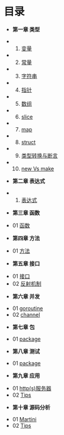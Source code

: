 目录
===
* **第一章 类型**
 - 01. [变量](book/Chapter01/01-variable.md)
 - 02. [常量](book/Chapter01/02-const.md)
 - 03. [字符串](book/Chapter01/03-string.md)
 - 04. [指针](book/Chapter01/04-pointer.md)
 - 05. [数组](book/Chapter01/05-array.md)
 - 06. [slice](book/Chapter01/06-slice.md)
 - 07. [map](book/Chapter01/07-map.md)
 - 08. [struct](book/Chapter01/08-struct.md)
 - 09. [类型转换与断言](book/Chapter01/09-convert.md)
 - 10. [new Vs make](book/Chapter01/10-new-make.md)
* **第二章 表达式**
 - 01. [表达式](book/Chapter02/01-statement.md)
* **第三章 函数**
 - 01 [函数](book/Chapter03/01-function.md)
* **第四章 方法**
 - 01 [方法](book/Chapter04/01-method.md)
* **第五章 接口**
 - 01 [接口](book/Chapter05/01-interface.md)
 - 02 [反射机制](book/Chapter05/02-reflect.md)
* **第六章 并发**
 - 01 [goroutine](book/Chapter06/01-goroutine.md)
 - 02 [channel](book/Chapter06/02-channel.md)
* **第七章 包**
 - 01 [package](book/Chapter07/01-package.md)
* **第八章 测试**
 - 01 [package](book/Chapter07/01-package.md)
* **第九章 应用**
 - 01 [http(s)服务器](book/Chapter08/01-http-https.md)
 - 02 [Tips](book/Chapter08/02-tips.md)
* **第十章 源码分析**
 - 01 [Martini](book/Chapter08/01-http-https.md)
 - 02 [Tips](book/Chapter08/02-tips.md)
